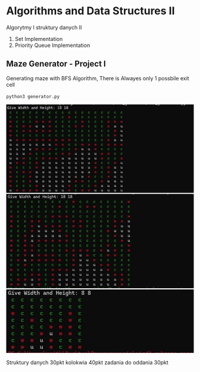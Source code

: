 # Algorithms and Data Structures II
Algorytmy I struktury danych II


1) Set Implementation 
2) Priority Queue Implementation

## Maze Generator - Project I
Generating maze with BFS Algorithm, There is Alwayes only 1 possbile exit cell

`python3 generator.py`

![Alter Teskt](./include/lab1.JPG)
![Alter Teskt](./include/lab2.JPG)
![Alter Teskt](./include/lab3.JPG)



Struktury danych 30pkt
kolokwia 40pkt
zadania do oddania 30pkt
